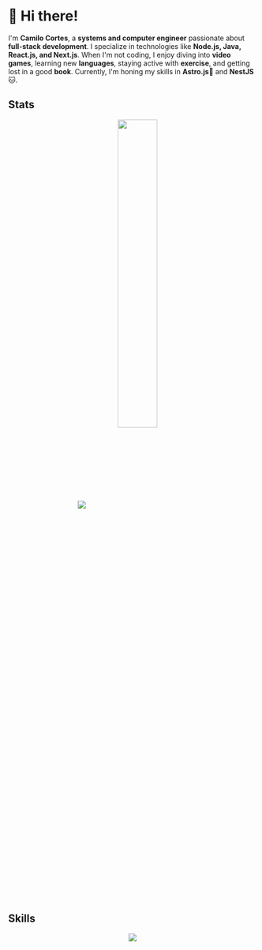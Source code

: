 # 👋 Hi there!

I'm **Camilo Cortes**, a **systems and computer engineer** passionate about **full-stack development**. I specialize in technologies like **Node.js, Java, React.js, and Next.js**. When I'm not coding, I enjoy diving into **video games**, learning new **languages**, staying active with **exercise**, and getting lost in a good **book**. Currently, I'm honing my skills in **Astro.js**🚀 and **NestJS** 🐱.



## Stats
  
<div align="center"><img src="https://github-readme-stats.vercel.app/api?username=CamiloCortesM&show_icons=true&count_private=true&hide_border=true&theme=tokyonight" align="center" style="width: 40%,float:left" />

<img src="https://github-readme-stats.vercel.app/api/top-langs/?username=CamiloCortesM&hide_border=true&layout=compact&theme=tokyonight" align="center" style="width: 40%" />  
 </div>  

<br/> 

## Skills 

<div align="center">
<p align="center">
  <a href="https://skillicons.dev">
    <img src="https://skillicons.dev/icons?i=git,css,html,js,ts,mongodb,nextjs,nodejs,react,tailwind,mysql,postgresql,java,spring,astro,nest" />
  </a>
</p>
</div>

  
